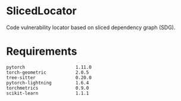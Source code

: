 # SlicedLocator
Code vulnerability locator based on sliced dependency graph (SDG).

# Requirements
```
pytorch                   1.11.0
torch-geometric           2.0.5
tree-sitter               0.20.0
pytorch-lightning         1.6.4 
torchmetrics              0.9.0
scikit-learn              1.1.1
```


